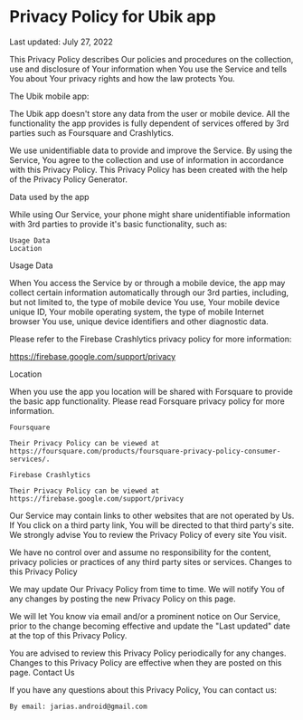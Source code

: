 
# Privacy Policy for Ubik app

Last updated: July 27, 2022

This Privacy Policy describes Our policies and procedures on the collection, use and disclosure of Your information when You use the Service and tells You about Your privacy rights and how the law protects You.

The Ubik mobile app:

The Ubik app doesn't store any data from the user or mobile device. All the functionality the app provides is fully dependent of services offered by 3rd parties such as Foursquare and Crashlytics.

We use unidentifiable data to provide and improve the Service. By using the Service, You agree to the collection and use of information in accordance with this Privacy Policy. This Privacy Policy has been created with the help of the Privacy Policy Generator.


Data used by the app

While using Our Service, your phone might share unidentifiable information with 3rd parties to provide it's basic functionality, such as:

    Usage Data
    Location

Usage Data


When You access the Service by or through a mobile device, the app may collect certain information automatically through our 3rd parties, including, but not limited to, the type of mobile device You use, Your mobile device unique ID, Your mobile operating system, the type of mobile Internet browser You use, unique device identifiers and other diagnostic data. 

Please refer to the Firebase Crashlytics privacy policy for more information:

https://firebase.google.com/support/privacy

Location

When you use the app you location will be shared with Forsquare to provide the basic app functionality. Please read Forsquare privacy policy for more information.


    Foursquare

    Their Privacy Policy can be viewed at https://foursquare.com/products/foursquare-privacy-policy-consumer-services/.
    
    Firebase Crashlytics
    
    Their Privacy Policy can be viewed at https://firebase.google.com/support/privacy


Our Service may contain links to other websites that are not operated by Us. If You click on a third party link, You will be directed to that third party's site. We strongly advise You to review the Privacy Policy of every site You visit.

We have no control over and assume no responsibility for the content, privacy policies or practices of any third party sites or services.
Changes to this Privacy Policy

We may update Our Privacy Policy from time to time. We will notify You of any changes by posting the new Privacy Policy on this page.

We will let You know via email and/or a prominent notice on Our Service, prior to the change becoming effective and update the "Last updated" date at the top of this Privacy Policy.

You are advised to review this Privacy Policy periodically for any changes. Changes to this Privacy Policy are effective when they are posted on this page.
Contact Us

If you have any questions about this Privacy Policy, You can contact us:

    By email: jarias.android@gmail.com

